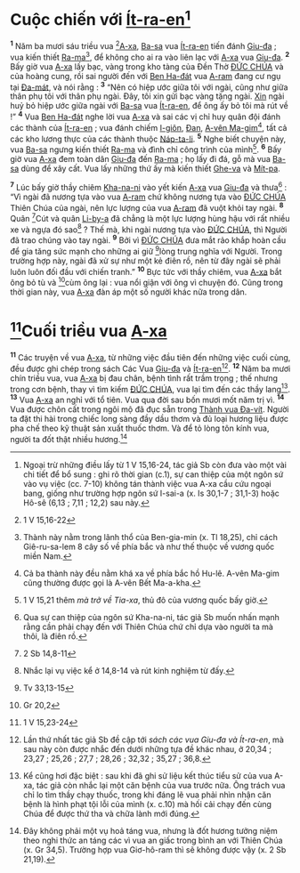# Cuộc chiến với [Ít-ra-en]()[^1-1a4d6934-625c-4de5-987b-fd027f088710]
<sup><b>1</b></sup> Năm ba mươi sáu triều vua [^1@-1a4d6934-625c-4de5-987b-fd027f088710][A-xa](), [Ba-sa]() vua [Ít-ra-en]() tiến đánh [Giu-đa]() ; vua kiến thiết [Ra-ma]()[^2-1a4d6934-625c-4de5-987b-fd027f088710], để không cho ai ra vào liên lạc với [A-xa]() vua [Giu-đa](). <sup><b>2</b></sup> Bấy giờ vua [A-xa]() lấy bạc, vàng trong kho tàng của Đền Thờ [ĐỨC CHÚA]() và của hoàng cung, rồi sai người đến với [Ben Ha-đát]() vua [A-ram]() đang cư ngụ tại [Đa-mát](), và nói rằng : <sup><b>3</b></sup> “Nên có hiệp ước giữa tôi với ngài, cũng như giữa thân phụ tôi với thân phụ ngài. Đây, tôi xin gửi bạc vàng tặng ngài. [Xin]() ngài huỷ bỏ hiệp ước giữa ngài với [Ba-sa]() vua [Ít-ra-en](), để ông ấy bỏ tôi mà rút về !” <sup><b>4</b></sup> Vua [Ben Ha-đát]() nghe lời vua [A-xa]() và sai các vị chỉ huy quân đội đánh các thành của [Ít-ra-en]() ; vua đánh chiếm [I-giôn](), [Đan](), [A-vên Ma-gim]()[^3-1a4d6934-625c-4de5-987b-fd027f088710], tất cả các kho lương thực của các thành thuộc [Náp-ta-li](). <sup><b>5</b></sup> Nghe biết chuyện này, vua [Ba-sa]() ngưng kiến thiết [Ra-ma]() và đình chỉ công trình của mình[^4-1a4d6934-625c-4de5-987b-fd027f088710]. <sup><b>6</b></sup> Bấy giờ vua [A-xa]() đem toàn dân [Giu-đa]() đến [Ra-ma]() ; họ lấy đi đá, gỗ mà vua [Ba-sa]() dùng để xây cất. Vua lấy những thứ ấy mà kiến thiết [Ghe-va]() và [Mít-pa]().

<sup><b>7</b></sup> Lúc bấy giờ thầy chiêm [Kha-na-ni]() vào yết kiến [A-xa]() vua [Giu-đa]() và thưa[^5-1a4d6934-625c-4de5-987b-fd027f088710] : “Vì ngài đã nương tựa vào vua [A-ram]() chứ không nương tựa vào [ĐỨC CHÚA]() Thiên Chúa của ngài, nên lực lượng của vua [A-ram]() đã vuột khỏi tay ngài. <sup><b>8</b></sup> Quân [^2@-1a4d6934-625c-4de5-987b-fd027f088710]Cút và quân [Li-by-a]() đã chẳng là một lực lượng hùng hậu với rất nhiều xe và ngựa đó sao[^6-1a4d6934-625c-4de5-987b-fd027f088710] ? Thế mà, khi ngài nương tựa vào [ĐỨC CHÚA](), thì Người đã trao chúng vào tay ngài. <sup><b>9</b></sup> Bởi vì [ĐỨC CHÚA]() đưa mắt rảo khắp hoàn cầu để gia tăng sức mạnh cho những ai giữ [^3@-1a4d6934-625c-4de5-987b-fd027f088710]lòng trung nghĩa với Người. Trong trường hợp này, ngài đã xử sự như một kẻ điên rồ, nên từ đây ngài sẽ phải luôn luôn đối đầu với chiến tranh.” <sup><b>10</b></sup> Bực tức với thầy chiêm, vua [A-xa]() bắt ông bỏ tù và [^4@-1a4d6934-625c-4de5-987b-fd027f088710]cùm ông lại : vua nổi giận với ông vì chuyện đó. Cũng trong thời gian này, vua [A-xa]() đàn áp một số người khác nữa trong dân.

# [^5@-1a4d6934-625c-4de5-987b-fd027f088710]Cuối triều vua [A-xa]()
<sup><b>11</b></sup> Các truyện về vua [A-xa](), từ những việc đầu tiên đến những việc cuối cùng, đều được ghi chép trong sách Các Vua [Giu-đa]() và [Ít-ra-en]()[^7-1a4d6934-625c-4de5-987b-fd027f088710]. <sup><b>12</b></sup> Năm ba mươi chín triều vua, vua [A-xa]() bị đau chân, bệnh tình rất trầm trọng ; thế nhưng trong cơn bệnh, thay vì tìm kiếm [ĐỨC CHÚA](), vua lại tìm đến các thầy lang[^8-1a4d6934-625c-4de5-987b-fd027f088710]. <sup><b>13</b></sup> Vua [A-xa]() an nghỉ với tổ tiên. Vua qua đời sau bốn mươi mốt năm trị vì. <sup><b>14</b></sup> Vua được chôn cất trong ngôi mộ đã đục sẵn trong [Thành vua Đa-vít](). Người ta đặt thi hài trong chiếc long sàng đầy dầu thơm và đủ loại hương liệu được pha chế theo kỹ thuật sản xuất thuốc thơm. Và để tỏ lòng tôn kính vua, người ta đốt thật nhiều hương.[^9-1a4d6934-625c-4de5-987b-fd027f088710]

[^1-1a4d6934-625c-4de5-987b-fd027f088710]: Ngoại trừ những điều lấy từ 1 V 15,16-24, tác giả Sb còn đưa vào một vài chi tiết để bổ sung : ghi rõ thời gian (c.1), sự can thiệp của một ngôn sứ vào vụ việc (cc. 7-10) không tán thành việc vua A-xa cầu cứu ngoại bang, giống như trường hợp ngôn sứ I-sai-a (x. Is 30,1-7 ; 31,1-3) hoặc Hô-sê (6,13 ; 7,11 ; 12,2) sau này.
[^2-1a4d6934-625c-4de5-987b-fd027f088710]: Thành này nằm trong lãnh thổ của Ben-gia-min (x. Tl 18,25), chỉ cách Giê-ru-sa-lem 8 cây số về phía bắc và như thế thuộc về vương quốc miền Nam.
[^3-1a4d6934-625c-4de5-987b-fd027f088710]: Cả ba thành này đều nằm khá xa về phía bắc hồ Hu-lê. A-vên Ma-gim cũng thường được gọi là A-vên Bết Ma-a-kha.
[^4-1a4d6934-625c-4de5-987b-fd027f088710]: 1 V 15,21 thêm *mà trở về Tia-xa*, thủ đô của vương quốc bấy giờ.
[^5-1a4d6934-625c-4de5-987b-fd027f088710]: Qua sự can thiệp của ngôn sứ Kha-na-ni, tác giả Sb muốn nhấn mạnh rằng cần phải chạy đến với Thiên Chúa chứ chỉ dựa vào người ta mà thôi, là điên rồ.
[^6-1a4d6934-625c-4de5-987b-fd027f088710]: Nhắc lại vụ việc kể ở 14,8-14 và rút kinh nghiệm từ đấy.
[^7-1a4d6934-625c-4de5-987b-fd027f088710]: Lần thứ nhất tác giả Sb đề cập tới *sách các vua Giu-đa và Ít-ra-en*, mà sau này còn được nhắc đến dưới những tựa đề khác nhau, ở 20,34 ; 23,27 ; 25,26 ; 27,7 ; 28,26 ; 32,32 ; 35,27 ; 36,8.
[^8-1a4d6934-625c-4de5-987b-fd027f088710]: Kể cũng hơi đặc biệt : sau khi đã ghi sử liệu kết thúc tiểu sử của vua A-xa, tác giả còn nhắc lại một căn bệnh của vua trước nữa. Ông trách vua chỉ lo tìm thầy chạy thuốc, trong khi đáng lẽ vua phải nhìn nhận căn bệnh là hình phạt tội lỗi của mình (x. c.10) mà hối cải chạy đến cùng Chúa để được thứ tha và chữa lành mới đúng.
[^9-1a4d6934-625c-4de5-987b-fd027f088710]: Đây không phải một vụ hoả táng vua, nhưng là đốt hương tưởng niệm theo nghi thức an táng các vì vua an giấc trong bình an với Thiên Chúa (x. Gr 34,5). Trường hợp vua Giơ-hô-ram thì sẽ không được vậy (x. 2 Sb 21,19).
[^1@-1a4d6934-625c-4de5-987b-fd027f088710]: 1 V 15,16-22
[^2@-1a4d6934-625c-4de5-987b-fd027f088710]: 2 Sb 14,8-11
[^3@-1a4d6934-625c-4de5-987b-fd027f088710]: Tv 33,13-15
[^4@-1a4d6934-625c-4de5-987b-fd027f088710]: Gr 20,2
[^5@-1a4d6934-625c-4de5-987b-fd027f088710]: 1 V 15,23-24